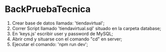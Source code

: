 # BackPruebaTecnica

1) Crear base de datos llamada: 'tiendavirtual';
2) Correr Script llamado 'tiendavirtual.sql' situado en la carpeta database;
3) En 'keys.js' escribir user y password de MySQL;
4) Abrir cmd y situarse con el comando "cd" en server;
5) Ejecutar el comando: 'npm run dev';
